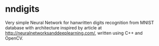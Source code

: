 # nndigits

Very simple Neural Network for hanwritten digits recognition from MNIST database with architecture inspired by article at http://neuralnetworksanddeeplearning.com/, written using C++ and OpenCV.
